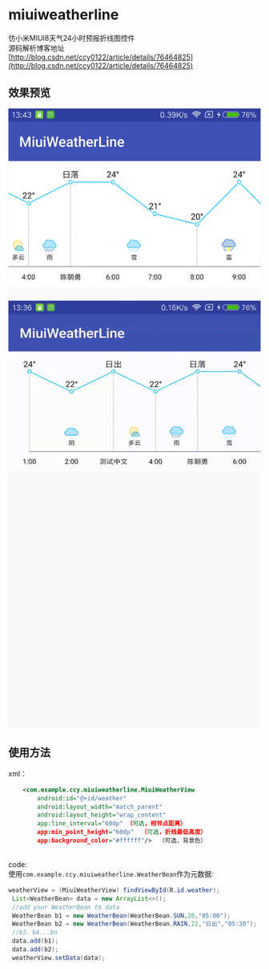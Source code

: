 # miuiweatherline
仿小米MIUI8天气24小时预报折线图控件
<br/>源码解析博客地址<br/>
[http://blog.csdn.net/ccy0122/article/details/76464825](http://blog.csdn.net/ccy0122/article/details/76464825)<br/>
## 效果预览
![image1](https://github.com/CCY0122/miuiweatherline/blob/master/someImages/complete1.png)
![image2](https://github.com/CCY0122/miuiweatherline/blob/master/someImages/weatherGif%20_1.gif)
## 使用方法
xml：<br/>
```xml
    <com.example.ccy.miuiweatherline.MiuiWeatherView
        android:id="@+id/weather"
        android:layout_width="match_parent"
        android:layout_height="wrap_content"
        app:line_interval="60dp" （可选，相邻点距离）
        app:min_point_height="60dp"  （可选，折线最低高度）
        app:background_color="#ffffff"/>  （可选，背景色）
```
<br/>code:<br/>
使用`com.example.ccy.miuiweatherline.WeatherBean`作为元数据:<br/>
 ```java
 weatherView = (MiuiWeatherView) findViewById(R.id.weather);
  List<WeatherBean> data = new ArrayList<>();
  //add your WeatherBean to data
  WeatherBean b1 = new WeatherBean(WeatherBean.SUN,20,"05:00");
  WeatherBean b2 = new WeatherBean(WeatherBean.RAIN,22,"日出","05:30");
  //b3、b4...bn
  data.add(b1);
  data.add(b2);
  weatherView.setData(data);
  ```



